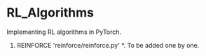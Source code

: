 # RL_Algorithms
Implementing RL algorithms in PyTorch.

1. REINFORCE 'reinforce/reinforce.py'
*. To be added one by one.
